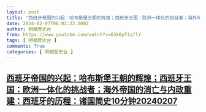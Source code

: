 ```yaml
---
layout: post
title: "西班牙帝国的兴起：哈布斯堡王朝的辉煌；西班牙王国：欧洲一体化的挑战者；海外帝国的消亡与内政重建：西班牙的历程：诸国简史10分钟20240207"
date: 2024-02-07T06:01:22.000Z
author: 明鏡歷史台
from: https://www.youtube.com/watch?v=63kBpTtqflY
tags: [ 明鏡歷史台 ]
comments: True
categories: [ 明鏡歷史台 ]
---
```

<!--1707285682000-->
[西班牙帝国的兴起：哈布斯堡王朝的辉煌；西班牙王国：欧洲一体化的挑战者；海外帝国的消亡与内政重建：西班牙的历程：诸国简史10分钟20240207](https://www.youtube.com/watch?v=63kBpTtqflY)
------

<div>

</div>
